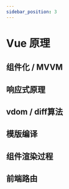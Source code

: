 ```yaml
---
sidebar_position: 3
---
```


# Vue 原理

## 组件化 / MVVM

## 响应式原理

## vdom / diff算法

## 模版编译

## 组件渲染过程

## 前端路由

